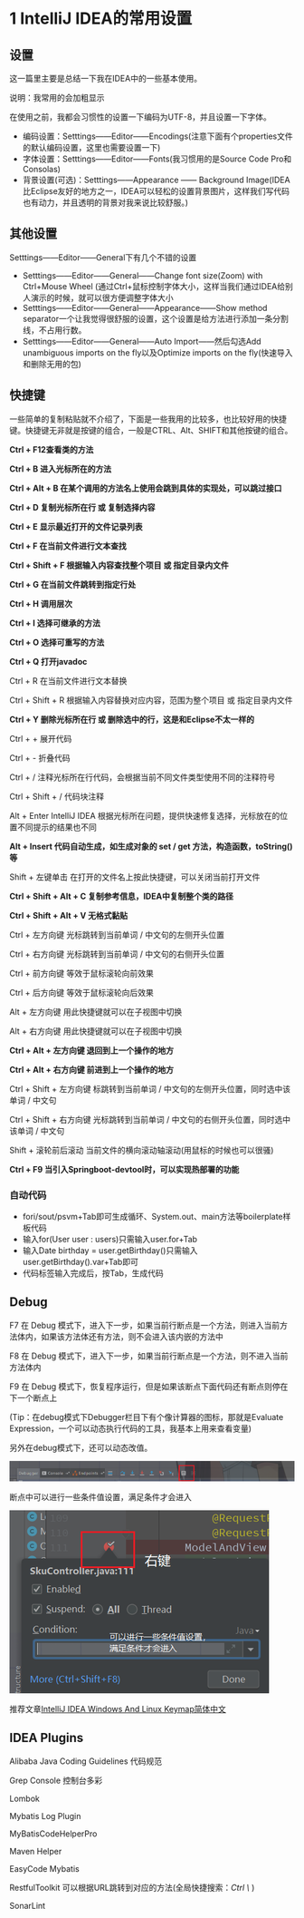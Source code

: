 # 1 IntelliJ IDEA的常用设置

## 设置

这一篇里主要是总结一下我在IDEA中的一些基本使用。

说明：我常用的会加粗显示



在使用之前，我都会习惯性的设置一下编码为UTF-8，并且设置一下字体。

- 编码设置：Setttings——Editor——Encodings(注意下面有个properties文件的默认编码设置，这里也需要设置一下)
- 字体设置：Setttings——Editor——Fonts(我习惯用的是Source Code Pro和Consolas)
- 背景设置(可选)：Setttings——Appearance —— Background Image(IDEA比Eclipse友好的地方之一，IDEA可以轻松的设置背景图片，这样我们写代码也有动力，并且透明的背景对我来说比较舒服。)





## 其他设置

Setttings——Editor——General下有几个不错的设置

- Setttings——Editor——General——Change font size(Zoom) with Ctrl+Mouse Wheel (通过Ctrl+鼠标控制字体大小，这样当我们通过IDEA给别人演示的时候，就可以很方便调整字体大小
- Setttings——Editor——General——Appearance——Show method separator一个让我觉得很舒服的设置，这个设置是给方法进行添加一条分割线，不占用行数。
- Setttings——Editor——General——Auto Import——然后勾选Add unambiguous imports on the fly以及Optimize imports on the fly(快速导入和删除无用的包)



## 快捷键

一些简单的复制粘贴就不介绍了，下面是一些我用的比较多，也比较好用的快捷键。快捷键无非就是按键的组合，一般是CTRL、Alt、SHIFT和其他按键的组合。

**Ctrl + F12查看类的方法**

**Ctrl + B 进入光标所在的方法**

**Ctrl + Alt + B 在某个调用的方法名上使用会跳到具体的实现处，可以跳过接口**

**Ctrl + D 复制光标所在行 或 复制选择内容**

**Ctrl + E 显示最近打开的文件记录列表**

**Ctrl + F 在当前文件进行文本查找**

**Ctrl + Shift + F 根据输入内容查找整个项目 或 指定目录内文件**

**Ctrl + G 在当前文件跳转到指定行处**

**Ctrl + H 调用层次**

**Ctrl + I 选择可继承的方法**

**Ctrl + O 选择可重写的方法**

**Ctrl + Q 打开javadoc**

Ctrl + R 在当前文件进行文本替换

Ctrl + Shift + R 根据输入内容替换对应内容，范围为整个项目 或 指定目录内文件

**Ctrl + Y 删除光标所在行 或 删除选中的行，这是和Eclipse不太一样的**

Ctrl + + 展开代码

Ctrl + - 折叠代码

Ctrl + / 注释光标所在行代码，会根据当前不同文件类型使用不同的注释符号

Ctrl + Shift + / 代码块注释

Alt + Enter IntelliJ IDEA 根据光标所在问题，提供快速修复选择，光标放在的位置不同提示的结果也不同

**Alt + Insert 代码自动生成，如生成对象的 set / get 方法，构造函数，toString() 等**

Shift + 左键单击 在打开的文件名上按此快捷键，可以关闭当前打开文件

**Ctrl + Shift + Alt + C 复制参考信息，IDEA中复制整个类的路径**

**Ctrl + Shift + Alt + V 无格式黏贴**

Ctrl + 左方向键 光标跳转到当前单词 / 中文句的左侧开头位置

Ctrl + 右方向键 光标跳转到当前单词 / 中文句的右侧开头位置

Ctrl + 前方向键 等效于鼠标滚轮向前效果

Ctrl + 后方向键 等效于鼠标滚轮向后效果

Alt + 左方向键 用此快捷键就可以在子视图中切换

Alt + 右方向键 用此快捷键就可以在子视图中切换

**Ctrl + Alt + 左方向键 退回到上一个操作的地方**

**Ctrl + Alt + 右方向键 前进到上一个操作的地方**

Ctrl + Shift + 左方向键 标跳转到当前单词 / 中文句的左侧开头位置，同时选中该单词 / 中文句

Ctrl + Shift + 右方向键 光标跳转到当前单词 / 中文句的右侧开头位置，同时选中该单词 / 中文句

Shift + 滚轮前后滚动 当前文件的横向滚动轴滚动(用鼠标的时候也可以很骚)

**Ctrl + F9 当引入Springboot-devtool时，可以实现热部署的功能**





### ⾃动代码



- fori/sout/psvm+Tab即可⽣成循环、System.out、main⽅法等boilerplate样板代码
- 输⼊for(User user : users)只需输⼊user.for+Tab  
- 输⼊Date birthday = user.getBirthday()只需输⼊user.getBirthday().var+Tab即可
- 代码标签输⼊完成后，按Tab，⽣成代码



## Debug

F7 在 Debug 模式下，进入下一步，如果当前行断点是一个方法，则进入当前方法体内，如果该方法体还有方法，则不会进入该内嵌的方法中



F8 在 Debug 模式下，进入下一步，如果当前行断点是一个方法，则不进入当前方法体内



F9 在 Debug 模式下，恢复程序运行，但是如果该断点下面代码还有断点则停在下一个断点上

(Tip：在debug模式下Debugger栏目下有个像计算器的图标，那就是Evaluate Expression，一个可以动态执行代码的工具，我基本上用来查看变量)

另外在debug模式下，还可以动态改值。

![image.png](images/idea1.png)

断点中可以进行一些条件值设置，满足条件才会进入

![image.png](images/idea2.png)

推荐文章[IntelliJ IDEA Windows And Linux Keymap简体中文](https://blog.csdn.net/qwfys200/article/details/81835845)



## IDEA Plugins

Alibaba Java Coding Guidelines 代码规范

Grep Console 控制台多彩

Lombok

Mybatis Log Plugin

MyBatisCodeHelperPro

Maven Helper

EasyCode Mybatis

RestfulToolkit 可以根据URL跳转到对应的方法(全局快捷搜索：*Ctrl \\* )

SonarLint